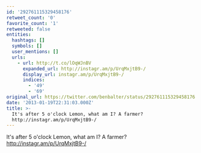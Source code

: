 ```yaml
---
id: '292761115329458176'
retweet_count: '0'
favorite_count: '1'
retweeted: false
entities:
  hashtags: []
  symbols: []
  user_mentions: []
  urls:
    - url: http://t.co/lOqWJnBV
      expanded_url: http://instagr.am/p/UrqMxjtB9-/
      display_url: instagr.am/p/UrqMxjtB9-/
      indices:
        - '49'
        - '69'
original_url: https://twitter.com/benbalter/status/292761115329458176
date: '2013-01-19T22:31:03.000Z'
title: >-
  It's after 5 o'clock Lemon, what am I? A farmer?
  http://instagr.am/p/UrqMxjtB9-/
---
```


It's after 5 o'clock Lemon, what am I? A farmer? http://instagr.am/p/UrqMxjtB9-/